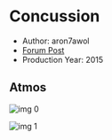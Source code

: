 # Concussion

* Author: aron7awol
* [Forum Post](https://www.avsforum.com/threads/bass-eq-for-filtered-movies.2995212/post-58313330)
* Production Year: 2015

## Atmos

![img 0](https://i.imgur.com/iaEvUOe.jpg)

![img 1](https://i.imgur.com/dyQph5Z.jpg)

